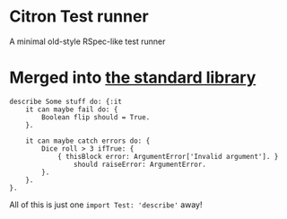 # Citron Test runner

A minimal old-style RSpec-like test runner

# Merged into [the standard library](https://github.com/alimpfard/citron/tree/master/Library/Test)

```
describe Some stuff do: {:it
    it can maybe fail do: {
        Boolean flip should = True.
    }.

    it can maybe catch errors do: {
        Dice roll > 3 ifTrue: {
            { thisBlock error: ArgumentError['Invalid argument']. }
                should raiseError: ArgumentError.
        }.
    }.
}.
```

All of this is just one `import Test: 'describe'` away!

